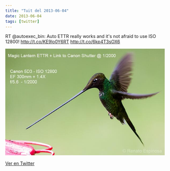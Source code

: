 ```yaml
---
title: "Tuit del 2013-06-04"
date: 2013-06-04
tags: [twitter]
---
```


RT @autoexec_bin: Auto ETTR really works and it's not afraid to use ISO 12800! http://t.co/KE9lo0Y6RT http://t.co/6kp4T3sOX6

![Imagen](/assets/images/342056343781392385-BL83vN5CMAAoPRX.jpg)

[Ver en Twitter](https://twitter.com/i/web/status/342056343781392385)
